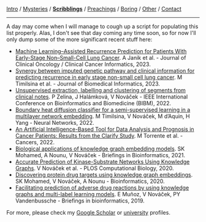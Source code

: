 [Intro](index.html) / [Mysteries](research.html) / **[Scribblings](publications.html)** / [Preachings](teaching.html) / [Boring](bio.html) / [Other](life.html) / [Contact](contact.html)

---


A day may come when I will manage to cough up a script for populating this list properly. Alas, I don't see that day coming any time soon, so for now I'll only dump some of the more significant recent stuff here:

*   [Machine Learning–Assisted Recurrence Prediction for Patients With Early-Stage Non–Small-Cell Lung Cancer](https://doi.org/10.1200/CCI.22.00062). A Janik et al. - Journal of Clinical Oncology / Clinical Cancer Informatics, 2023.
*   [Synergy between imputed genetic pathway and clinical information for predicting recurrence in early stage non-small cell lung cancer](https://doi.org/10.1016/j.jbi.2023.104424). M Timilsina et al. - Journal of Biomedical Informatics, 2023.
*   [Unsupervised extraction, labelling and clustering of segments from clinical notes](https://doi.org/10.1109/BIBM55620.2022.9995229). P Zelina, J Halámková, V Nováček - IEEE International Conference on Bioinformatics and Biomedicine (BIBM), 2022.
*   [Boundary heat diffusion classifier for a semi-supervised learning in a multilayer network embedding](https://doi.org/10.1016/j.neunet.2022.10.005). M Timilsina, V Nováček, M d’Aquin, H Yang - Neural Networks, 2022.
*   [An Artificial Intelligence-Based Tool for Data Analysis and Prognosis in Cancer Patients: Results from the Clarify Study](https://doi.org/10.3390/cancers14164041). M Torrente et al. - Cancers, 2022.
*   [Biological applications of knowledge graph embedding models](https://doi.org/10.1093/bib/bbaa012). SK Mohamed, A Nounu, V Nováček - Briefings in Bioinformatics, 2021.
*   [Accurate Prediction of Kinase-Substrate Networks Using Knowledge Graphs](https://doi.org/10.1371/journal.pcbi.1007578). V Nováček et al. - PLOS Computational Biology, 2020.
*   [Discovering protein drug targets using knowledge graph embeddings](https://doi.org/10.1093/bioinformatics/btz600). SK Mohamed, V Nováček, A Nounu - Bioinformatics, 2020.
*   [Facilitating prediction of adverse drug reactions by using knowledge graphs and multi-label learning models](https://doi.org/10.1093/bib/bbx099). E Muñoz, V Nováček, PY Vandenbussche - Briefings in bioinformatics, 2019.

For more, please check my [Google Scholar](https://scholar.google.com/citations?user=6iXI6CkAAAAJ) or [university](https://www.muni.cz/en/people/4049-vit-novacek/publications) profiles.
